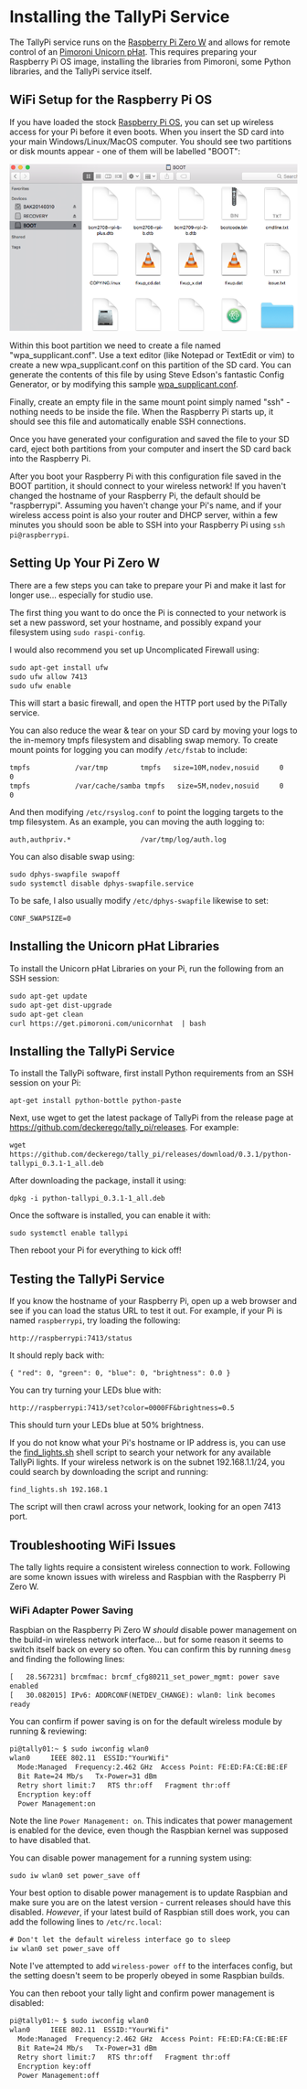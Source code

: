 # Installing the TallyPi Service

The TallyPi service runs on the
[Raspberry Pi Zero W](https://www.raspberrypi.org/products/raspberry-pi-zero-w/)
and allows for remote control of an
[Pimoroni Unicorn pHat](https://shop.pimoroni.com/products/unicorn-phat).
This requires preparing your Raspberry Pi OS image,
installing the libraries from Pimoroni, some Python libraries,
and the TallyPi service itself.


## WiFi Setup for the Raspberry Pi OS

If you have loaded the stock
[Raspberry Pi OS](https://www.raspberrypi.org/downloads/raspberry-pi-os/), you
can set up wireless access for your Pi before it even boots. When you insert
the SD card into your main Windows/Linux/MacOS computer. You should see two
partitions or disk mounts appear - one of them will be labelled "BOOT":

![Mounting the boot partition](./images/boot_part.png)

Within this boot partition we need to create a file named "wpa_supplicant.conf".
Use a text editor (like Notepad or TextEdit or vim) to create a new
wpa_supplicant.conf on this partition of the SD card. You can generate the
contents of this file by using Steve Edson's fantastic Config Generator,
or by modifying this sample [wpa_supplicant.conf](./wpa_supplicant.conf).

Finally, create an empty file in the same mount point simply named "ssh" -
nothing needs to be inside the file. When the Raspberry Pi starts up,
it should see this file and automatically enable SSH connections.

Once you have generated your configuration and saved the file to your SD card,
eject both partitions from your computer and insert the SD card back
into the Raspberry Pi.

After you boot your Raspberry Pi with this configuration file saved in the
BOOT partition, it should connect to your wireless network! If you haven't
changed the hostname of your Raspberry Pi, the default should be "raspberrypi".
Assuming you haven't change your Pi's name, and if your wireless access point
is also your router and DHCP server, within a few minutes you should soon be
able to SSH into your Raspberry Pi using `ssh pi@raspberrypi`.


## Setting Up Your Pi Zero W

There are a few steps you can take to prepare your Pi and make it last
for longer use... especially for studio use.

The first thing you want to do once the Pi is connected to your network is
set a new password, set your hostname, and possibly expand your filesystem
using `sudo raspi-config`.



I would also recommend you set up Uncomplicated Firewall using:

    sudo apt-get install ufw
    sudo ufw allow 7413
    sudo ufw enable

This will start a basic firewall, and open the HTTP port used by the
PiTally service.

You can also reduce the wear & tear on your SD card by moving your logs
to the in-memory tmpfs filesystem and disabling swap memory. To create
mount points for logging you can modify `/etc/fstab` to include:

    tmpfs           /var/tmp        tmpfs   size=10M,nodev,nosuid     0       0
    tmpfs           /var/cache/samba tmpfs   size=5M,nodev,nosuid     0       0

And then modifying `/etc/rsyslog.conf` to point the logging targets to the
tmp filesystem. As an example, you can moving the auth logging to:

    auth,authpriv.*                 /var/tmp/log/auth.log

You can also disable swap using:

    sudo dphys-swapfile swapoff
    sudo systemctl disable dphys-swapfile.service

To be safe, I also usually modify `/etc/dphys-swapfile` likewise to set:

    CONF_SWAPSIZE=0


## Installing the Unicorn pHat Libraries

To install the Unicorn pHat Libraries on your Pi, run the following from
an SSH session:

    sudo apt-get update
    sudo apt-get dist-upgrade
    sudo apt-get clean
    curl https://get.pimoroni.com/unicornhat  | bash


## Installing the TallyPi Service

To install the TallyPi software, first install Python requirements from an
SSH session on your Pi:

    apt-get install python-bottle python-paste

Next, use wget to get the latest package of TallyPi from the release page
at https://github.com/deckerego/tally_pi/releases. For example:

    wget https://github.com/deckerego/tally_pi/releases/download/0.3.1/python-tallypi_0.3.1-1_all.deb

After downloading the package, install it using:

    dpkg -i python-tallypi_0.3.1-1_all.deb

Once the software is installed, you can enable it with:

    sudo systemctl enable tallypi

Then reboot your Pi for everything to kick off!


## Testing the TallyPi Service

If you know the hostname of your Raspberry Pi, open up a web browser and
see if you can load the status URL to test it out. For example, if your
Pi is named `raspberrypi`, try loading the following:

    http://raspberrypi:7413/status

It should reply back with:

    { "red": 0, "green": 0, "blue": 0, "brightness": 0.0 }

You can try turning your LEDs blue with:

    http://raspberrypi:7413/set?color=0000FF&brightness=0.5

This should turn your LEDs blue at 50% brightness.

If you do not know what your Pi's hostname or IP address is, you can use the
[find_lights.sh](../scripts/find_lights.sh) shell script to search your network
for any available TallyPi lights. If your wireless network is on the subnet
192.168.1.1/24, you could search by downloading the script and running:

    find_lights.sh 192.168.1

The script will then crawl across your network, looking for an
open 7413 port.


## Troubleshooting WiFi Issues

The tally lights require a consistent wireless connection to work. Following are some known issues with wireless and Raspbian with the Raspberry Pi Zero W.

### WiFi Adapter Power Saving

Raspbian on the Raspberry Pi Zero W _should_ disable power management on the build-in wireless network interface... but for some reason it seems to switch itself back on every so often. You can confirm this by running `dmesg` and finding the following lines:

    [   28.567231] brcmfmac: brcmf_cfg80211_set_power_mgmt: power save enabled
    [   30.082015] IPv6: ADDRCONF(NETDEV_CHANGE): wlan0: link becomes ready

You can confirm if power saving is on for the default wireless module by running & reviewing:

    pi@tally01:~ $ sudo iwconfig wlan0
    wlan0     IEEE 802.11  ESSID:"YourWifi"  
      Mode:Managed  Frequency:2.462 GHz  Access Point: FE:ED:FA:CE:BE:EF   
      Bit Rate=24 Mb/s   Tx-Power=31 dBm   
      Retry short limit:7   RTS thr:off   Fragment thr:off
      Encryption key:off
      Power Management:on

Note the line `Power Management: on`. This indicates that power management is enabled for the device, even though the Raspbian kernel was supposed to have disabled that.

You can disable power management for a running system using:

    sudo iw wlan0 set power_save off

Your best option to disable power management is to update Raspbian and make sure you are on the latest version - current releases should have this disabled. _However_, if your latest build of Raspbian still does work, you can add the following lines to `/etc/rc.local`:

    # Don't let the default wireless interface go to sleep
    iw wlan0 set power_save off

Note I've attempted to add `wireless-power off` to the interfaces config, but the setting doesn't seem to be properly obeyed in some Raspbian builds.

You can then reboot your tally light and confirm power management is disabled:

    pi@tally01:~ $ sudo iwconfig wlan0
    wlan0     IEEE 802.11  ESSID:"YourWifi"  
      Mode:Managed  Frequency:2.462 GHz  Access Point: FE:ED:FA:CE:BE:EF   
      Bit Rate=24 Mb/s   Tx-Power=31 dBm   
      Retry short limit:7   RTS thr:off   Fragment thr:off
      Encryption key:off
      Power Management:off
